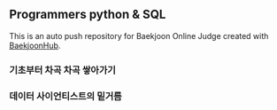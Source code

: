 ## Programmers python & SQL
This is an auto push repository for Baekjoon Online Judge created with [BaekjoonHub](https://github.com/BaekjoonHub/BaekjoonHub).

### 기초부터 차곡 차곡 쌓아가기 
### 데이터 사이언티스트의 밑거름
